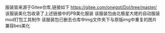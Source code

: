 服装皆来源于Gitee仓库,链接如下
https://gitee.com/onegot/Dol/tree/master/
该服装美化包收录了上述链接中的PB美化服装
该服装包由北极星大佬的自动服装mod打包工具制作
该服装包已删去仓库中img文件夹下与原版img中重复的图片
兼容bes美化
